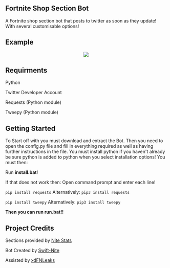 ## Fortnite Shop Section Bot
A Fortnite shop section bot that posts to twitter as soon as they update! With several customisable options!

## Example
<p align="center">
    <img src="https://i.imgur.com/s2RBavZ.jpg">
</p>

## Requirments
Python

Twitter Developer Account

Requests (Python module)

Tweepy (Python module)

## Getting Started
To Start off with you must download and extract the Bot.
Then you need to open the config.py file and fill in everything required as well as having further instructions in the file. 
You must install python if you haven't already be sure python is added to python when you select installation options!
You must then:

Run **install.bat**!

If that does not work then:
Open command prompt and enter each line!

`pip install requests` 
Alternatively: `pip3 install requests`

`pip install tweepy`
Alternatively: `pip3 install tweepy`

**Then you can run run.bat!!**

## Project Credits
Sections provided by [Nite Stats](https://nitestats.com/)

Bot Created by [Swift-Nite](https://twitter.com/SwiftNite)

Assisted by [xdFNLeaks](https://twitter.com/xdFNLeaks)
